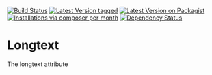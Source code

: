 [![Build Status](https://travis-ci.org/MetaModels/attribute_longtext.svg)](https://travis-ci.org/MetaModels/attribute_longtext)
[![Latest Version tagged](http://img.shields.io/github/tag/MetaModels/attribute_longtext.svg)](https://github.com/MetaModels/attribute_longtext/tags)
[![Latest Version on Packagist](http://img.shields.io/packagist/v/MetaModels/attribute_longtext.svg)](https://packagist.org/packages/MetaModels/attribute_longtext)
[![Installations via composer per month](http://img.shields.io/packagist/dm/MetaModels/attribute_longtext.svg)](https://packagist.org/packages/MetaModels/attribute_longtext)
[![Dependency Status](https://www.versioneye.com/php/metamodels:attribute_longtext/badge.svg)](https://www.versioneye.com/php/metamodels:attribute_longtext)

Longtext
========

The longtext attribute
